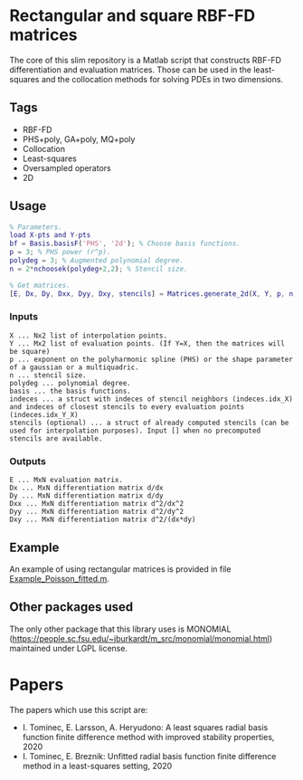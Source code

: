 # Rectangular and square RBF-FD matrices
The core of this slim repository is a Matlab script that constructs RBF-FD differentiation and evaluation matrices. Those can be used in the least-squares and the collocation methods for solving PDEs in two dimensions.

## Tags
- RBF-FD
- PHS+poly, GA+poly, MQ+poly
- Collocation
- Least-squares
- Oversampled operators
- 2D

## Usage

```matlab
% Parameters.
load X-pts and Y-pts
bf = Basis.basisF('PHS', '2d'); % Choose basis functions.
p = 3; % PHS power (r^p).
polydeg = 3; % Augmented polynomial degree.
n = 2*nchoosek(polydeg+2,2); % Stencil size.

% Get matrices.
[E, Dx, Dy, Dxx, Dyy, Dxy, stencils] = Matrices.generate_2d(X, Y, p, n, polydeg, bf, stencils[optional]),
```
### Inputs
```
X ... Nx2 list of interpolation points.
Y ... Mx2 list of evaluation points. (If Y=X, then the matrices will be square)
p ... exponent on the polyharmonic spline (PHS) or the shape parameter of a gaussian or a multiquadric.
n ... stencil size.
polydeg ... polynomial degree.
basis ... the basis functions.
indeces ... a struct with indeces of stencil neighbors (indeces.idx_X) and indeces of closest stencils to every evaluation points (indeces.idx_Y_X)
stencils (optional) ... a struct of already computed stencils (can be used for interpolation purposes). Input [] when no precomputed stencils are available.
```
### Outputs
```
E ... MxN evaluation matrix.
Dx ... MxN differentiation matrix d/dx
Dy ... MxN differentiation matrix d/dy
Dxx ... MxN differentiation matrix d^2/dx^2
Dyy ... MxN differentiation matrix d^2/dy^2
Dxy ... MxN differentiation matrix d^2/(dx*dy)
```
## Example
An example of using rectangular matrices is provided in file [Example_Poisson_fitted.m](https://github.com/IgorTo/rbf-fd/blob/master/Example_Poisson_fitted.m).

## Other packages used
The only other package that this library uses is MONOMIAL (https://people.sc.fsu.edu/~jburkardt/m_src/monomial/monomial.html) maintained under LGPL license.

# Papers
The papers which use this script are:
- I. Tominec, E. Larsson, A. Heryudono: A least squares radial basis function finite difference method with improved stability properties, 2020
- I. Tominec, E. Breznik: Unfitted radial basis function finite difference method in a least-squares setting, 2020
